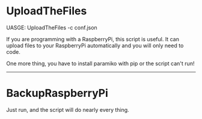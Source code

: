 <h1>UploadTheFiles</h1>
<p>UASGE: UploadTheFiles -c conf.json</p>
<p>If you are programming with a RaspberryPi, this script is useful. It can upload files to your RaspberryPi automatically and you will only need to code.</p>
<p>One more thing, you have to install paramiko with pip or the script can't run!</p>
<hr>
<h1>BackupRaspberryPi</h1>
<p>Just run, and the script will do nearly every thing.</p>
